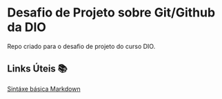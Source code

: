 # Desafio de Projeto sobre Git/Github da DIO
Repo criado para o desafio de projeto do curso DIO.

## Links Úteis 📚
[Sintáxe básica Markdown](https://www.markdownguide.org/getting-started/)

